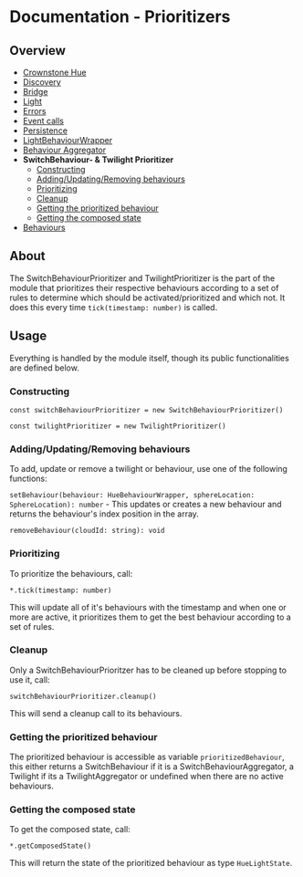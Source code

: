# Documentation - Prioritizers
## Overview
 - [Crownstone Hue](/documentation/CrownstoneHue.md)
 - [Discovery](/documentation/Discovery.md)
 - [Bridge](/documentation/Bridge.md)
 - [Light](/documentation/Light.md)
 - [Errors](/documentation/Errors.md)
 - [Event calls](/documentation/EventCalls.md)
 - [Persistence](/documentation/Persistence.md)
 - [LightBehaviourWrapper](/documentation/LightBehaviourWrapper.md)
 - [Behaviour Aggregator](/documentation/BehaviourAggregator.md)
 - **SwitchBehaviour- & Twilight Prioritizer**
   - [Constructing](#constructing)
   - [Adding/Updating/Removing behaviours](#addingupdatingremoving-behaviours)
   - [Prioritizing](#prioritizing)
   - [Cleanup](#cleanup)
   - [Getting the prioritized behaviour](#getting-the-prioritized-behaviour)
   - [Getting the composed state](#getting-the-composed-state)
 - [Behaviours](/documentation/Behaviours.md)

## About
The SwitchBehaviourPrioritizer and TwilightPrioritizer is the part of the module that prioritizes their respective behaviours according to a set of rules to determine which should be activated/prioritized and which not. It does this every time  `tick(timestamp: number)` is called.

## Usage
Everything is handled by the module itself, though its public functionalities are defined below.
### Constructing
`const switchBehaviourPrioritizer = new SwitchBehaviourPrioritizer()`

`const twilightPrioritizer = new TwilightPrioritizer()`

### Adding/Updating/Removing behaviours
To add, update or remove a twilight or behaviour, use one of the following functions:

`setBehaviour(behaviour: HueBehaviourWrapper, sphereLocation: SphereLocation): number` - This updates or creates a new behaviour and returns the behaviour's index position in the array.

`removeBehaviour(cloudId: string): void` 

### Prioritizing
To prioritize the behaviours, call:

`*.tick(timestamp: number)`

This will update all of it's behaviours with the timestamp and when one or more are active, it prioritizes them to get the best behaviour according to a set of rules.
   
### Cleanup
Only a SwitchBehaviourPrioritzer has to be cleaned up before stopping to use it, call:

`switchBehaviourPrioritizer.cleanup()`

This will send a cleanup call to its behaviours.

### Getting the prioritized behaviour
The prioritized behaviour is accessible as variable `prioritizedBehaviour`, this either returns a SwitchBehaviour if it is a SwitchBehaviourAggregator, a Twilight if its a TwilightAggregator or undefined when there are no active behaviours. 

### Getting the composed state
To get the composed state, call:

`*.getComposedState()`

This will return the state of the prioritized behaviour as type `HueLightState`.